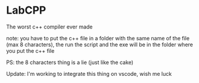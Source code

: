 # LabCPP
The worst c++ compiler ever made

note: you have to put the c++ file in a folder with the same name of the file (max 8 characters), the run the script and the exe will be in the folder where you put the c++ file

PS: the 8 characters thing is a lie (just like the cake)

Update: I'm working to integrate this thing on vscode, wish me luck
